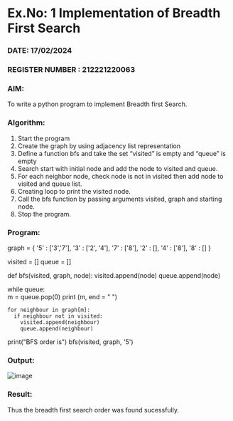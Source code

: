 # Ex.No: 1  Implementation of Breadth First Search 
### DATE:  17/02/2024                                                                     
### REGISTER NUMBER : 212221220063
### AIM: 
To write a python program to implement Breadth first Search. 
### Algorithm:
1. Start the program
2. Create the graph by using adjacency list representation
3. Define a function bfs and take the set “visited” is empty and “queue” is empty
4. Search start with initial node and add the node to visited and queue.
5. For each neighbor node, check node is not in visited then add node to visited and queue list.
6.  Creating loop to print the visited node.
7.   Call the bfs function by passing arguments visited, graph and starting node.
8.   Stop the program.
### Program:
graph = {
  '5' : ['3','7'],
  '3' : ['2', '4'],
  '7' : ['8'],
  '2' : [],
  '4' : ['8'],
  '8' : []
}

visited = [] 
queue = []

def bfs(visited, graph, node):
  visited.append(node)
  queue.append(node)

  while queue:    
    m = queue.pop(0) 
    print (m, end = " ") 

    for neighbour in graph[m]:
      if neighbour not in visited:
        visited.append(neighbour)
        queue.append(neighbour)

print("BFS order is")
bfs(visited, graph, '5') 

### Output:
![image](https://github.com/Yugendaran/AI_Lab_2023-24/assets/128135616/c0f7ba1c-3558-4779-b901-9e39f7e49164)


### Result:
Thus the breadth first search order was found sucessfully.
